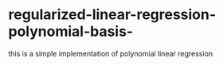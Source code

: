 # regularized-linear-regression-polynomial-basis-
this is a simple implementation of polynomial linear regression
